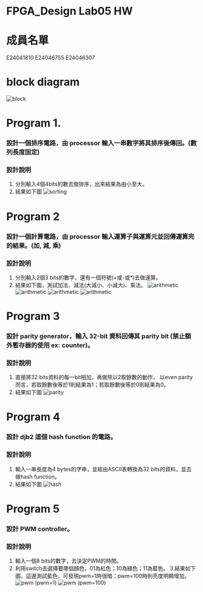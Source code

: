 FPGA_Design Lab05 HW
====

# 成員名單
E24041810 E24046755 E24046307 

# block diagram
![block](image/block_design.jpg)

# Program 1.
### 設計一個排序電路，由 processor 輸入一串數字將其排序後傳回。(數列長度固定)
### 設計說明
1. 分別輸入4個4bits的數去做排序，出來結果為由小至大。
2. 結果如下圖
![sorting](image/sorting.jpg)

# Program 2
### 設計一個計算電路，由 processor 輸入運算子與運算元並回傳運算完的結果。(加, 減, 乘)
### 設計說明
1. 分別輸入2個3 bits的數字，還有一個符號(+或-或*)去做運算。
2. 結果如下圖，測試加法、減法(大減小、小減大)、乘法。
![arithmetic](image/arithmetic1.jpg)
![arithmetic](image/arithmetic2.jpg)
![arithmetic](image/arithmetic3.jpg)
![arithmetic](image/arithmetic4.jpg)

# Program 3
### 設計 parity generator，輸入 32-bit 資料回傳其 parity bit (禁止額外暫存器的使用 ex: counter)。
### 設計說明
1. 直接將32 bits資料的每一bit相加，再做除以2取餘數的動作，
   以even parity而言，若取餘數後等於1則結果為1；若取餘數後等於0則結果為0。
2. 結果如下圖
![parity](image/parity.jpg)

# Program 4
### 設計 djb2 這個 hash function 的電路。
### 設計說明
1. 輸入一串長度為4 bytes的字串，並經由ASCII表轉換為32 bits的資料，並去做hash function。
2. 結果如下圖
![hash](image/hash.jpg)

# Program 5
### 設計 PWM controller。
### 設計說明
1. 輸入一個8 bits的數字，去決定PWM的時間。
2. 利用switch去選擇要哪個顏色，01為紅色；10為綠色；11為藍色。
3.結果如下圖，這邊測試藍色，可發現pwm=1時很暗；pwm=100時則亮度明顯增加。
![pwm](image/pwm1.jpg)
  (pwm=1)
![pwm](image/pwm2.jpg)
  (pwm=100)



